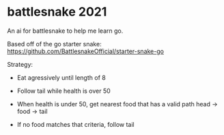 # battlesnake 2021

An ai for battlesnake to help me learn go.

Based off of the go starter snake: https://github.com/BattlesnakeOfficial/starter-snake-go

Strategy:

- Eat agressively until length of 8

- Follow tail while health is over 50

- When health is under 50, get nearest food that has a valid path head -> food -> tail

- If no food matches that criteria, follow tail
